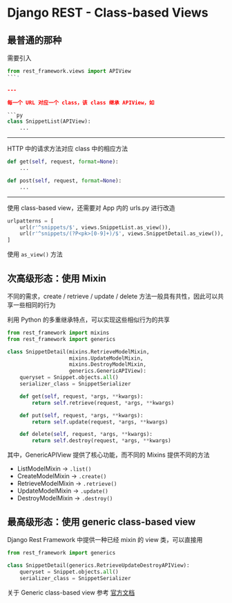 
# Django REST - Class-based Views 

## 最普通的那种

需要引入

```py
from rest_framework.views import APIView
```'

---

每一个 URL 对应一个 class，该 class 继承 APIView，如

```py
class SnippetList(APIView):
	...
```

---

HTTP 中的请求方法对应 class 中的相应方法

```py
def get(self, request, format=None):
	...

def post(self, request, format=None):
	...
```

---

使用 class-based view，还需要对 App 内的 urls.py 进行改造

```py
urlpatterns = [
    url(r'^snippets/$', views.SnippetList.as_view()),
    url(r'^snippets/(?P<pk>[0-9]+)/$', views.SnippetDetail.as_view()),
]
```

使用 `as_view()` 方法

## 次高级形态：使用 Mixin

不同的需求，create / retrieve / update / delete 方法一般具有共性，因此可以共享一些相同的行为

利用 Python 的多重继承特点，可以实现这些相似行为的共享

```py
from rest_framework import mixins
from rest_framework import generics
```

```py
class SnippetDetail(mixins.RetrieveModelMixin,
                    mixins.UpdateModelMixin,
                    mixins.DestroyModelMixin,
                    generics.GenericAPIView):
    queryset = Snippet.objects.all()
    serializer_class = SnippetSerializer

    def get(self, request, *args, **kwargs):
        return self.retrieve(request, *args, **kwargs)

    def put(self, request, *args, **kwargs):
        return self.update(request, *args, **kwargs)

    def delete(self, request, *args, **kwargs):
        return self.destroy(request, *args, **kwargs)
```

其中，GenericAPIView 提供了核心功能，而不同的 Mixins 提供不同的方法

- ListModelMixin -> `.list()`
- CreateModelMixin -> `.create()`
- RetrieveModelMixin -> `.retrieve()`
- UpdateModelMixin -> `.update()`
- DestroyModelMixin -> `.destroy()`

## 最高级形态：使用 generic class-based view

Django Rest Framework 中提供一种已经 mixin 的 view 类，可以直接用
 
```py
from rest_framework import generics
```

```py
class SnippetDetail(generics.RetrieveUpdateDestroyAPIView):
    queryset = Snippet.objects.all()
    serializer_class = SnippetSerializer
```

关于 Generic class-based view 参考 [官方文档](http://www.django-rest-framework.org/api-guide/generic-views/)


